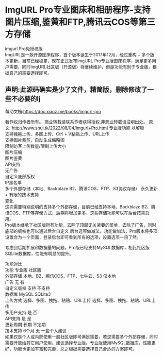 # ImgURL Pro专业图床和相册程序-支持图片压缩,鉴黄和FTP,腾讯云COS等第三方存储
imgurl Pro免授权版  
ImgURL是一款开源图床程序，首个版本诞生于2017年12月，经过重构 + 多个版本更新，目前已经稳定，现在正式发布ImgURL Pro专业版图床程序，满足更多用户需要。同时ImgURL社区版（开源版）将继续维护，但是功能有别于专业版，根据自己的需要选择即可。  
## 声明:此源码确实是少了文件，精简版，删除修改了一些不必要的lj  
帮助文档:https://doc.xiaoz.me/books/imgurl-pro  

著作权归作者所有。
商业转载请联系作者获得授权,非商业转载请注明出处。
原文: http://www.shui.tk/2022/08/04/imgurl+Pro.html
专业版功能 以解锁  
支持拽拖上传、多图上传、Ctrl + V粘贴上传、URL上传  
支持图片裁剪，自动生成缩略图  
限制访客上传数量/限制上传大小  
图片压缩  
图片鉴黄  
API支持  
无广告  
自定义底部版权  
IP黑名单  
多个外部存储（本地、Backblaze B2、腾讯COS、FTP、S3协议存储） 
永久更新 + 有限的技术支持  
变化  
这次需要特别说明的支持多个外部存储，目前已经支持本地、Backblaze B2、腾讯COS、FTP等存储方式，后期将增加更多，这些存储功能可以在后台按需启用。  
Pro版本继承了社区版所有功能，去除了顶部无关紧要的菜单，去除了广告，同时底部的版权也可以通过后台自定义
后台选项做减法，功能做加法，Pro版本将多项设置合为一个页面，登录后台即可看到所有的选项，设置选项一目了然。  

考虑到后期扩展和数据量的问题，Pro版已经支持MySQL数据库，相比社区版SQLite数据库，性能有明显的提升。  

功能对比  
功能	专业版	社区版  
外部存储	本地、B2、腾讯COS、FTP、七牛云、S3	仅本地  
广告	无	有  
自定义版权	支持	不支持  
数据库	MySQL	SQLite3  
上传方式	选择、多图、拽拖、粘贴、URL上传	选择、多图、拽拖、粘贴、URL上传  
多用户支持	是	否  
API支持	是	是  
更新周期	长期	不定期  
技术支持	6个月	无 
一些个人建议  
如果仅是个人或内部使用一般社区版即可满足需要，若您需要多个外部存储，同时需要开放给其它用户使用，建议选择专业版。专业版使用MySQL数据库，性能更好，功能也更加丰富和完善，总之根据需要选择自己合适的方案即可。
